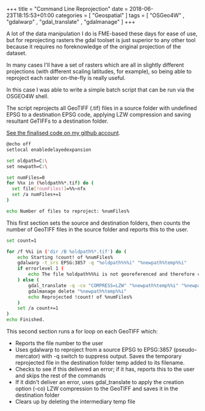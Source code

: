 +++
title = "Command Line Reprojection"
date = 2018-06-23T18:15:53+01:00
categories = [ "Geospatial" ]
tags = [ "OSGeo4W" , "gdalwarp" , "gdal_translate" , "gdalmanage" ]
+++

A lot of the data manipulation I do is FME-based these days for ease of use, but for reprojecting rasters the gdal toolset is just superior to any other tool because it requires no foreknowledge of the original projection of the dataset. 

In many cases I'll have a set of rasters which are all in slightly different projections (with different scaling latitudes, for example), so being able to reproject each raster on-the-fly is really useful. 

In this case I was able to write a simple batch script that can be run via the OSGEO4W shell. 

The script reprojects all GeoTIFF (.tif) files in a source folder with undefined EPSG to a destination EPSG code, applying LZW compression and saving resultant GeTIFFs to a destination folder. 

[See the finalised code on my github account](https://github.com/ostens/gdal-scripts).


```bash
@echo off
setlocal enabledelayedexpansion

set oldpath=C:\
set newpath=C:\

set numFiles=0
for %%x in (%oldpath%*.tif) do (
  set file[!numFiles!]=%%~nfx
  set /a numFiles+=1
)

echo Number of files to reproject: %numFiles%

```
This first section sets the source and destination folders, then counts the number of GeoTIFF files in the source folder and reports this to the user.

```bash
set count=1

for /f %%i in ('dir /B %oldpath%*.tif') do (
	echo Starting !count! of %numFiles%	
	gdalwarp -t_srs EPSG:3857 -q "%oldpath%%%i" "%newpath%temp%%i"	
	if errorlevel 1 (
		echo The file %oldpath%%%i is not georeferenced and therefore cannot be reprojected
	) else (
		gdal_translate -q -co "COMPRESS=LZW" "%newpath%temp%%i" "%newpath%%%i"
		gdalmanage delete "%newpath%temp%%i"	
		echo Reprojected !count! of %numFiles%
	) 
	set /a count+=1
)
echo Finished.

```
This second section runs a for loop on each GeoTIFF which:

* Reports the file number to the user
* Uses gdalwarp to reproject from a source EPSG to EPSG:3857 (pseudo-mercator) with -q switch to suppress output. Saves the temporary reprojected file in the destination folder temp added to its filename. 
* Checks to see if this delivered an error; if it has, reports this to the user and skips the rest of the commands
* If it didn't deliver an error, uses gdal_translate to apply the creation option (-co) LZW compression to the GeoTIFF and saves it in the destination folder
* Clears up by deleting the intermediary temp file
